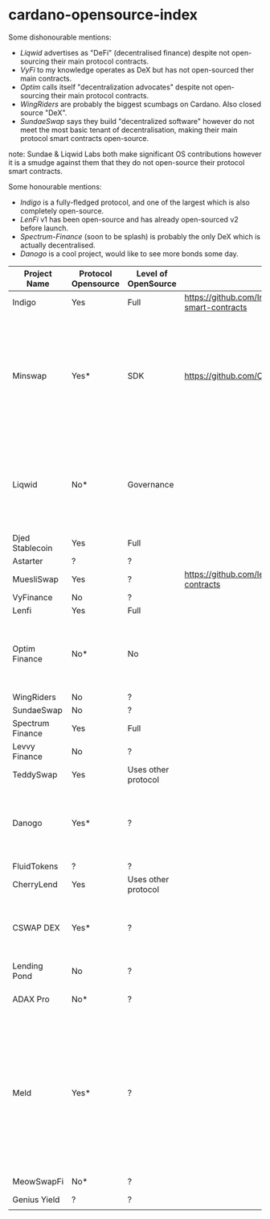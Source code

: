 # cardano-opensource-index

Some dishonourable mentions:
- *Liqwid* advertises as "DeFi" (decentralised finance) despite not open-sourcing their main protocol contracts.
- *VyFi* to my knowledge operates as DeX but has not open-sourced ther main contracts. 
- *Optim* calls itself "decentralization advocates" despite not open-sourcing their main protocol contracts.
- *WingRiders* are probably the biggest scumbags on Cardano. Also closed source "DeX".
- *SundaeSwap* says they build "decentralized software" however do not meet the most basic tenant of decentralisation, making their main protocol smart contracts open-source.

note: Sundae & Liqwid Labs both make significant OS contributions however it is a smudge against them that they do not open-source their protocol smart contracts.

Some honourable mentions:
- *Indigo* is a fully-fledged protocol, and one of the largest which is also completely open-source.
- *LenFi* v1 has been open-source and has already open-sourced v2 before launch.
- *Spectrum-Finance* (soon to be splash) is probably the only DeX which is actually decentralised.
- *Danogo* is a cool project, would like to see more bonds some day.

| Project Name       | Protocol Opensource | Level of OpenSource | Link  | *  |
|--------------------|---------------------|---------------------|---|---|
| Indigo             | Yes                 | Full                | https://github.com/IndigoProtocol/indigo-smart-contracts  |   |
| Minswap            | Yes*                  | SDK                 | https://github.com/CatspersCoffee/contracts  | V1 source is available, however when Wingriders found a vulnerability they were allegedly blackmailed and closed their source.  |
| Liqwid             | No*                  | Governance          |   | *Liqwid has opensourced various other components but have not opensourced their main smart contracts.  |
| Djed Stablecoin    | Yes                 | Full                |   |   |
| Astarter           | ?                   | ?                   |   |   |
| MuesliSwap         | Yes                   | ?                   |  https://github.com/lenfiLabs/lenfi-smart-contracts |   |
| VyFinance          | No                   | ?                   |   |   |
| Lenfi              | Yes                 | Full                |   |   |
| Optim Finance      | No*                   | No                   |   | *zygomeb in principle supports OS but can't OS right now for whatever reasons  |
| WingRiders         | No                   | ?                   |   |   |
| SundaeSwap         | No                   | ?                   |   |   |
| Spectrum Finance   | Yes                 | Full                |   |   |
| Levvy Finance      | No                   | ?                   |   |   |
| TeddySwap          | Yes                 | Uses other protocol |   |   |
| Danogo             | Yes*                   | ?                   |   | * ironic that an optim-derived product is opensource but optim isn't  |
| FluidTokens        | ?                   | ?                   |   |   |
| CherryLend         | Yes                 | Uses other protocol |   |   |
| CSWAP DEX          | Yes*                   | ?                   |   | * Supposedly opensource but I cannot find the repository  |
| Lending Pond       | No                   | ?                   |   |   |
| ADAX Pro           | No*                   | ?                   |   |  *project is seemingly dead |
| Meld               | Yes*                   | ?                   |   |  *opensource in spite of not being deployed. They might not have a commitment to Cardano but they have done better than every closed source project on this list.  |
| MeowSwapFi         | No*                   | ?                   |   | *Seemingly dead  |
| Genius Yield       | ?                   | ?                   |   |   |
|                    |                     |                     |   |   |
